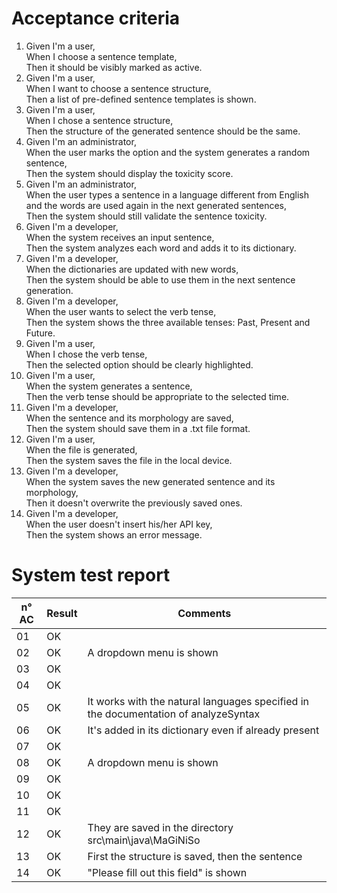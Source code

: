 # Acceptance criteria
1. Given I'm a user,  
   When I choose a sentence template,  
   Then it should be visibly marked as active.
2. Given I'm a user,  
   When I want to choose a sentence structure,  
   Then a list of pre-defined sentence templates is shown.
3. Given I'm a user,  
   When I chose a sentence structure,  
   Then the structure of the generated sentence should be the same.
4. Given I'm an administrator,  
   When the user marks the option and the system generates a random sentence,  
   Then the system should display the toxicity score.
5. Given I'm an administrator,  
   When the user types a sentence in a language different from English  
   and the words are used again in the next generated sentences,  
   Then the system should still validate the sentence toxicity.
6. Given I'm a developer,  
   When the system receives an input sentence,  
   Then the system analyzes each word and adds it to its dictionary.
7. Given I'm a developer,  
   When the dictionaries are updated with new words,  
   Then the system should be able to use them in the next sentence generation.
8. Given I'm a developer,  
   When the user wants to select the verb tense,  
   Then the system shows the three available tenses: Past, Present and Future.
9. Given I'm a user,  
   When I chose the verb tense,  
   Then the selected option should be clearly highlighted.
10. Given I'm a user,  
    When the system generates a sentence,  
    Then the verb tense should be appropriate to the selected time.
11. Given I'm a developer,  
    When the sentence and its morphology are saved,  
    Then the system should save them in a .txt file format.
12. Given I'm a user,  
    When the file is generated,  
    Then the system saves the file in the local device.
13. Given I'm a developer,  
    When the system saves the new generated sentence and its morphology,  
    Then it doesn't overwrite the previously saved ones.
14. Given I'm a developer,  
    When the user doesn't insert his/her API key,  
    Then the system shows an error message.
# System test report 
| n° AC |  Result | Comments | 
|-------|---------|----------|
|   01  |   OK    |
|   02  |   OK    | A dropdown menu is shown |
|   03  |   OK    |
|   04  |   OK    |
|   05  |   OK    | It works with the natural languages specified in the documentation of analyzeSyntax |
|   06  |   OK    | It's added in its dictionary even if already present |
|   07  |   OK    |
|   08  |   OK    | A dropdown menu is shown |
|   09  |   OK    |
|   10  |   OK    |
|   11  |   OK    |
|   12  |   OK    | They are saved in the directory src\main\java\MaGiNiSo |
|   13  |   OK    | First the structure is saved, then the sentence |
|   14  |   OK    | "Please fill out this field" is shown |
